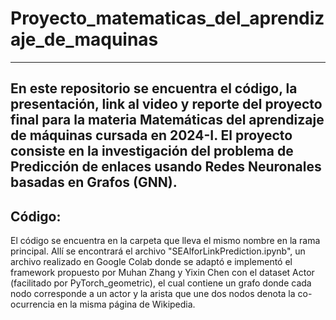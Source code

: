 # Proyecto_matematicas_del_aprendizaje_de_maquinas
---
En este repositorio se encuentra el código, la presentación, link al video y reporte del proyecto final para la materia Matemáticas del aprendizaje de máquinas cursada en 2024-I. El proyecto consiste en la investigación del problema de Predicción de enlaces usando Redes Neuronales basadas en Grafos (GNN).
---
## Código:
El código se encuentra en la carpeta que lleva el mismo nombre en la rama principal. Allí se encontrará el archivo "SEAlforLinkPrediction.ipynb", un archivo realizado en Google Colab donde se adaptó e implementó el framework propuesto por Muhan Zhang y Yixin Chen con el dataset Actor (facilitado por PyTorch_geometric), el cual contiene un grafo donde cada nodo corresponde a un actor y la arista que une dos nodos denota la co-ocurrencia en la misma página de Wikipedia.
